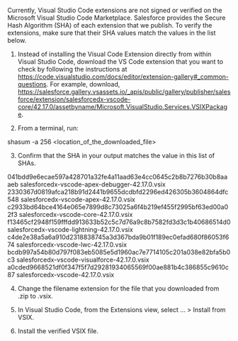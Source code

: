 Currently, Visual Studio Code extensions are not signed or verified on the
Microsoft Visual Studio Code Marketplace. Salesforce provides the Secure Hash
Algorithm (SHA) of each extension that we publish. To verify the extensions,
make sure that their SHA values match the values in the list below.

1. Instead of installing the Visual Code Extension directly from within Visual
   Studio Code, download the VS Code extension that you want to check by
   following the instructions at
   https://code.visualstudio.com/docs/editor/extension-gallery#_common-questions.
   For example, download,
   https://salesforce.gallery.vsassets.io/_apis/public/gallery/publisher/salesforce/extension/salesforcedx-vscode-core/42.17.0/assetbyname/Microsoft.VisualStudio.Services.VSIXPackage.

2. From a terminal, run:

shasum -a 256 <location_of_the_downloaded_file>

3. Confirm that the SHA in your output matches the value in this list of SHAs.

041bdd9e6ecae597a428701a32fe4a11aad63e4cc0645c2b8b7276b30b8aaaeb  salesforcedx-vscode-apex-debugger-42.17.0.vsix
2330367d0819afca218b91d2441b9655dcdbfd2296ed426305b3604864dfc548  salesforcedx-vscode-apex-42.17.0.vsix
c2933bd64bce4164e065e7899d8c73025a6f4b219ef455f2995bf63ed00a02f3  salesforcedx-vscode-core-42.17.0.vsix
f13465cf2948f159fffdd913633b52c5c7d76a9c8b7582fd3d3c1b40686514d0  salesforcedx-vscode-lightning-42.17.0.vsix
c4de2e38a5a6a910d2318838745a3d367bda9b01f189ec0efad680f86053f674  salesforcedx-vscode-lwc-42.17.0.vsix
bcdb997a54b80d797f083eb5085e5d1960ac7e7714105c201a038e82bfa5b0c3  salesforcedx-vscode-visualforce-42.17.0.vsix
a0cded9668521df0f347f5f7d29281934065569f00ae881b4c386855c9610c87  salesforcedx-vscode-42.17.0.vsix


4. Change the filename extension for the file that you downloaded from .zip to
.vsix.

5. In Visual Studio Code, from the Extensions view, select ... > Install from
VSIX.

6. Install the verified VSIX file.
